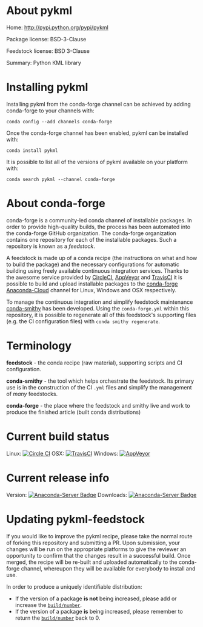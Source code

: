 About pykml
===========

Home: http://pypi.python.org/pypi/pykml

Package license: BSD-3-Clause

Feedstock license: BSD 3-Clause

Summary: Python KML library



Installing pykml
================

Installing pykml from the conda-forge channel can be achieved by adding conda-forge to your channels with:

```
conda config --add channels conda-forge
```

Once the conda-forge channel has been enabled, pykml can be installed with:

```
conda install pykml
```

It is possible to list all of the versions of pykml available on your platform with:

```
conda search pykml --channel conda-forge
```


About conda-forge
=================

conda-forge is a community-led conda channel of installable packages.
In order to provide high-quality builds, the process has been automated into the
conda-forge GitHub organization. The conda-forge organization contains one repository 
for each of the installable packages. Such a repository is known as a *feedstock*.

A feedstock is made up of a conda recipe (the instructions on what and how to build
the package) and the necessary configurations for automatic building using freely
available continuous integration services. Thanks to the awesome service provided by
[CircleCI](https://circleci.com/), [AppVeyor](http://www.appveyor.com/)
and [TravisCI](https://travis-ci.org/) it is possible to build and upload installable
packages to the [conda-forge](https://anaconda.org/conda-forge)
[Anaconda-Cloud](http://docs.anaconda.org/) channel for Linux, Windows and OSX respectively.

To manage the continuous integration and simplify feedstock maintenance
[conda-smithy](http://github.com/conda-forge/conda-smithy) has been developed.
Using the ``conda-forge.yml`` within this repository, it is possible to regenerate all of
this feedstock's supporting files (e.g. the CI configuration files) with ``conda smithy regenerate``.


Terminology
===========

**feedstock** - the conda recipe (raw material), supporting scripts and CI configuration.

**conda-smithy** - the tool which helps orchestrate the feedstock.
                   Its primary use is in the construction of the CI ``.yml`` files
                   and simplify the management of *many* feedstocks.

**conda-forge** - the place where the feedstock and smithy live and work to
                  produce the finished article (built conda distributions)

Current build status
====================

Linux: [![Circle CI](https://circleci.com/gh/conda-forge/pykml-feedstock.svg?style=svg)](https://circleci.com/gh/conda-forge/pykml-feedstock)
OSX: [![TravisCI](https://travis-ci.org/conda-forge/pykml-feedstock.svg?branch=master)](https://travis-ci.org/conda-forge/pykml-feedstock) 
Windows: [![AppVeyor](https://ci.appveyor.com/api/projects/status/github/conda-forge/pykml-feedstock?svg=True)](https://ci.appveyor.com/project/conda-forge/pykml-feedstock/branch/master)

Current release info
====================
Version: [![Anaconda-Server Badge](https://anaconda.org/conda-forge/pykml/badges/version.svg)](https://anaconda.org/conda-forge/pykml)
Downloads: [![Anaconda-Server Badge](https://anaconda.org/conda-forge/pykml/badges/downloads.svg)](https://anaconda.org/conda-forge/pykml)


Updating pykml-feedstock
========================

If you would like to improve the pykml recipe, please take the normal
route of forking this repository and submitting a PR. Upon submission, your changes will
be run on the appropriate platforms to give the reviewer an opportunity to confirm that the
changes result in a successful build. Once merged, the recipe will be re-built and uploaded
automatically to the conda-forge channel, whereupon they will be available for everybody to
install and use.

In order to produce a uniquely identifiable distribution:
 * If the version of a package **is not** being increased, please add or increase
   the [``build/number``](http://conda.pydata.org/docs/building/meta-yaml.html#build-number-and-string). 
 * If the version of a package **is** being increased, please remember to return
   the [``build/number``](http://conda.pydata.org/docs/building/meta-yaml.html#build-number-and-string)
   back to 0.
